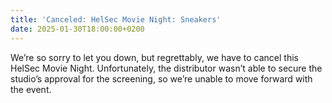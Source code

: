 ```yaml
---
title: 'Canceled: HelSec Movie Night: Sneakers'
date: 2025-01-30T18:00:00+0200
---
```

We’re so sorry to let you down, but regrettably, we have to cancel this HelSec Movie Night. Unfortunately, the distributor wasn’t able to secure the studio’s approval for the screening, so we’re unable to move forward with the event.

